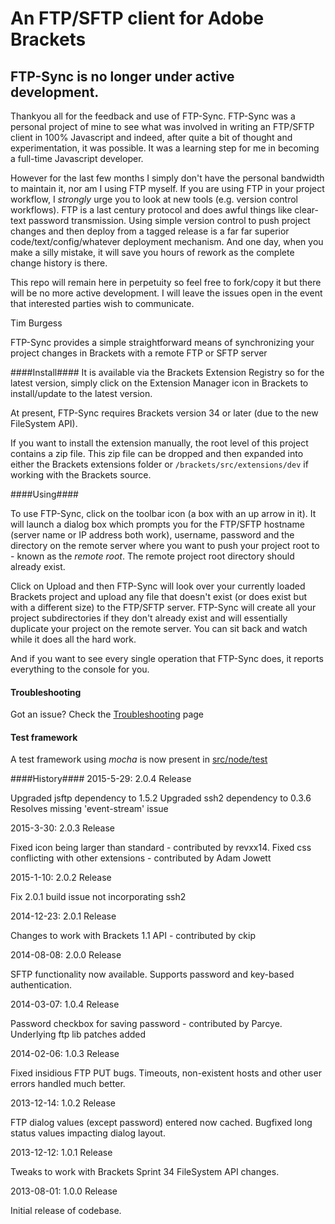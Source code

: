 # An FTP/SFTP client for Adobe Brackets


## FTP-Sync is no longer under active development.
Thankyou all for the feedback and use of FTP-Sync. FTP-Sync was a personal project of mine to see what was involved in writing an FTP/SFTP client in 100% Javascript and indeed, after quite a bit of thought and experimentation, it was possible. It was a learning step for me in becoming a full-time Javascript developer.

However for the last few months I simply don't have the personal bandwidth to maintain it, nor am I using FTP myself. If you are using FTP in your project workflow, I *strongly* urge you to look at new tools (e.g. version control workflows). FTP is a last century protocol and does awful things like clear-text password transmission. Using simple version control to push project changes and then deploy from a tagged release is a far far superior code/text/config/whatever deployment mechanism. And one day, when you make a silly mistake, it will save you hours of rework as the complete change history is there.

This repo will remain here in perpetuity so feel free to fork/copy it but there will be no more active development. I will leave the issues open in the event that interested parties wish to communicate.

Tim Burgess




FTP-Sync provides a simple straightforward means of synchronizing your project changes in Brackets with a remote FTP or SFTP server

####Install####
It is available via the Brackets Extension Registry so for the latest version, simply click on the Extension Manager icon in Brackets to install/update to the latest version.

At present, FTP-Sync requires Brackets version 34 or later (due to the new FileSystem API).

If you want to install the extension manually, the root level of this project contains a zip file. This zip file can be dropped and then expanded into either the Brackets extensions folder or `/brackets/src/extensions/dev` if working with the Brackets source.


####Using####

To use FTP-Sync, click on the toolbar icon (a box with an up arrow in it). It will launch a dialog box which prompts you for the FTP/SFTP hostname (server name or IP address both work), username, password and the directory on the remote server where you want to push your project root to - known as the *remote root*. The remote project root directory should already exist.

Click on Upload and then FTP-Sync will look over your currently loaded Brackets project and upload any file that doesn't exist (or does exist but with a different size) to the FTP/SFTP server. FTP-Sync will create all your project subdirectories if they don't already exist and will essentially duplicate your project on the remote server. You can sit back and watch while it does all the hard work.

And if you want to see every single operation that FTP-Sync does, it reports everything to the console for you.


#### Troubleshooting ####

Got an issue? Check the [Troubleshooting](https://github.com/timburgess/brackets-ftp-sync/wiki/Troubleshooting-FTP-Sync) page 

#### Test framework ####

A test framework using _mocha_ is now present in [src/node/test](https://github.com/timburgess/brackets-ftp-sync/tree/master/src/node/test) 

####History####
2015-5-29: 2.0.4 Release

Upgraded jsftp dependency to 1.5.2
Upgraded ssh2 dependency to 0.3.6
Resolves missing 'event-stream' issue

2015-3-30: 2.0.3 Release

Fixed icon being larger than standard - contributed by revxx14.
Fixed css conflicting with other extensions - contributed by Adam Jowett

2015-1-10: 2.0.2 Release

Fix 2.0.1 build issue not incorporating ssh2

2014-12-23: 2.0.1 Release

Changes to work with Brackets 1.1 API - contributed by ckip

2014-08-08: 2.0.0 Release

SFTP functionality now available. Supports password and key-based authentication.

2014-03-07: 1.0.4 Release

Password checkbox for saving password - contributed by Parcye.
Underlying ftp lib patches added

2014-02-06: 1.0.3 Release

Fixed insidious FTP PUT bugs.
Timeouts, non-existent hosts and other user errors handled much better.

2013-12-14: 1.0.2 Release

FTP dialog values (except password) entered now cached.
Bugfixed long status values impacting dialog layout.
              
2013-12-12: 1.0.1 Release

Tweaks to work with Brackets Sprint 34 FileSystem API changes.

2013-08-01: 1.0.0 Release

Initial release of codebase.

